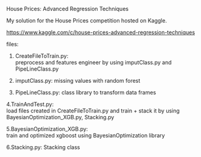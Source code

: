 House Prices: Advanced Regression Techniques

My solution for the House Prices competition hosted on Kaggle.

https://www.kaggle.com/c/house-prices-advanced-regression-techniques



files:
1. CreateFileToTrain.py:  
   preprocess and features engineer by using imputClass.py and  PipeLineClass.py

2. imputClass.py: 
   missing values with random forest
   
3. PipeLineClass.py: 
   class library to transform data frames   
   
4.TrainAndTest.py:   
   load files created in CreateFileToTrain.py and train + stack it by using BayesianOptimization_XGB.py, Stacking.py
   
5.BayesianOptimization_XGB.py:  
  train and optimized xgboost using BayesianOptimization library
  
6.Stacking.py: 
   Stacking class
